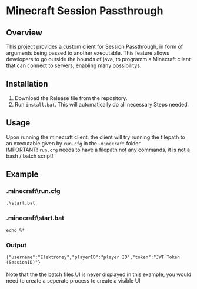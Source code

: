 ﻿# Minecraft Session Passthrough
## Overview
This project provides a custom client for Session Passthrough, in form of arguments being passed to another executable. This feature allows developers to go outside the bounds of java, to programm a Minecraft client that can connect to servers, enabling many possibilitys.

## Installation

1. Download the Release file from the repository.
2. Run `install.bat`. This will automatically do all necessary Steps needed.
## Usage
Upon running the minecraft client, the client will try running the filepath to an executable given by `run.cfg` in the `.minecraft` folder.\
IMPORTANT! `run.cfg` needs to have a filepath not any commands, it is not a bash / batch script!
## Example
### .minecraft\run.cfg
`.\start.bat`
### .minecraft\start.bat
`echo %*`
### Output
`{"username":"Elektroney","playerID":"player ID","token":"JWT Token (SessionID)"}`\
<br>
Note that the the batch files UI is never displayed in this example, you would need to create a seperate process to create a visible UI



